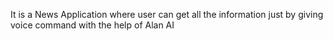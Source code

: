It is a News Application where user can get all the information just by giving voice command with the help of Alan AI
